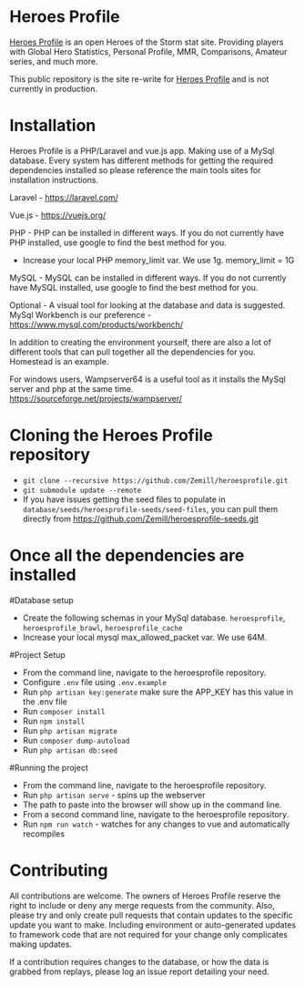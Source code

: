 # Heroes Profile

 [Heroes Profile](https://alpha.heroesprofile.com/) is an open Heroes of the Storm stat site.  Providing players with Global Hero Statistics, Personal Profile, MMR, Comparisons, Amateur series, and much more.

 This public repository is the site re-write for [Heroes Profile](https://www.heroesprofile.com/) and is not currently in production.

 # Installation

 Heroes Profile is a PHP/Laravel and vue.js app. Making use of a MySql database.  Every system has different methods for getting the required dependencies installed so please reference the main tools sites for installation instructions.

 Laravel - https://laravel.com/

 Vue.js - https://vuejs.org/

 PHP - PHP can be installed in different ways.  If you do not currently have PHP installed, use google to find the best method for you.
 * Increase your local PHP memory_limit var.  We use 1g.  memory_limit = 1G

 MySQL - MySQL can be installed in different ways.  If you do not currently have MySQL installed, use google to find the best method for you.

 Optional - A visual tool for looking at the database and data is suggested.  MySql Workbench is our preference - https://www.mysql.com/products/workbench/


 In addition to creating the environment yourself, there are also a lot of different tools that can pull together all the dependencies for you.  Homestead is an example.

 For windows users, Wampserver64 is a useful tool as it installs the MySql server and php at the same time. https://sourceforge.net/projects/wampserver/


# Cloning the Heroes Profile repository
 * `git clone --recursive https://github.com/Zemill/heroesprofile.git`
 * `git submodule update --remote`
 * If you have issues getting the seed files to populate in `database/seeds/heroesprofile-seeds/seed-files`, you can pull them directly from https://github.com/Zemill/heroesprofile-seeds.git

# Once all the dependencies are installed
 #Database setup
 * Create the following schemas in your MySql database.   `heroesprofile`, `heroesprofile_brawl`, `heroesprofile_cache`
 * Increase your local mysql max_allowed_packet var.  We use 64M.

 #Project Setup
 * From the command line, navigate to the heroesprofile repository.
 * Configure `.env` file using `.env.example`
 * Run `php artisan key:generate` make sure the APP_KEY has this value in the .env file
 * Run `composer install`
 * Run `npm install`
 * Run `php artisan migrate`
 * Run `composer dump-autoload`
 * Run `php artisan db:seed`

 #Running the project
 * From the command line, navigate to the heroesprofile repository.
 * Run `php artisan serve` - spins up the webserver
 * The path to paste into the browser will show up in the command line.
 * From a second command line, navigate to the heroesprofile repository.
 * Run `npm run watch` - watches for any changes to vue and automatically recompiles

 # Contributing

 All contributions are welcome.  The owners of Heroes Profile reserve the right to include or deny any merge requests from the community.  Also, please try and only create pull requests that contain updates to the specific update you want to make.  Including environment or auto-generated updates to framework code that are not required for your change only complicates making updates.

 If a contribution requires changes to the database, or how the data is grabbed from replays, please log an issue report detailing your need.
